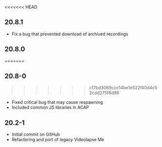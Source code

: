 <<<<<<< HEAD
## 20.8.1
- Fix a bug that prevented download of archived recordings

## 20.8.0
=======
## 20.8-0
>>>>>>> c17bd3069ccc14be1e522f40d4c52cdd275f6d96
- Fixed critical bug that may cause respawning
- Included common JS libraries in ACAP

## 20.2-1
- Initial commit on GitHub
- Refactoring and port of legacy Videolapse Me
